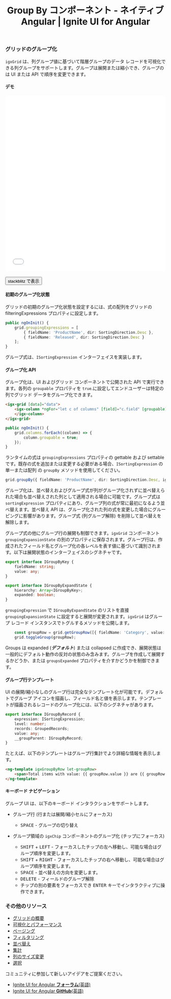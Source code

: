 ﻿---
title: Group By コンポーネント - ネイティブ  Angular | Ignite UI for Angular
_description: Ignite UI for Angular Group By コンポーネントは、特定の列の共通の値に基づいてデータをグループ化します。
_keywords: Ignite UI for Angular, UI コントロール, Angular ウィジェット, web ウィジェット, UI ウィジェット, Angular, ネイティブ Angular コンポーネント スイート, ネイティブ Angular コントロール, ネイティブ Angular コンポーネント ライブラリ, ネイティブ Angular コンポーネント, Angular Data Grid コンポーネント, Angular Data Grid コントロール, Angular Grid コンポーネント, Angular Grid コントロール, Angular 高パフォーマンス Grid, group by, groupby, グループ化, 列グループ化
_language: ja
---

### グリッドのグループ化

`igxGrid` は、列グループ値に基づいて階層グループのデータ レコードを可視化できる列グループをサポートします。グループは展開または縮小でき、グループのは UI または API で順序を変更できます。


#### デモ

<div class="sample-container loading" style="height:550px">
    <iframe id="grid-sample-pinning-iframe" src='{environment:demosBaseUrl}/grid-groupby' width="100%" height="100%" seamless frameBorder="0" onload="onSampleIframeContentLoaded(this);"></iframe>
</div>
<br/>
<div>
<button data-localize="stackblitz" class="stackblitz-btn" data-iframe-id="grid-sample-groupby-iframe" data-demos-base-url="{environment:demosBaseUrl}">stackblitz で表示</button>
</div>

#### 初期のグループ化状態

グリッドの初期のグループ化状態を設定するには、式の配列をグリッドの filteringExpressions プロパティに設定します。

```typescript
public ngOnInit() {
    grid.groupingExpressions = [
        { fieldName: 'ProductName', dir: SortingDirection.Desc },
        { fieldName: 'Released', dir: SortingDirection.Desc }
    ];
}
```

グループ式は、`ISortingExpression` インターフェイスを実装します。

#### グループ化 API

グループ化は、UI およびグリッド コンポーネントで公開された API で実行できます。各列の `groupable` プロパティを `true`.に設定してエンドユーザーは特定の列でグリッド データをグループ化できます。

```html
<igx-grid [data]="data">
    <igx-column *ngFor="let c of columns" [field]="c.field" [groupable]="true">
    </igx-column>
</igx-grid>
```

```typescript
public ngOnInit() {
    grid.columns.forEach((column) => {
        column.groupable = true;
    });
}
```

ランタイムの式は `groupingExpressions` プロパティの gettable および settable です。既存の式を追加または変更する必要がある場合、`ISortingExpression` の単一または配列 の `groupBy` メソッドを使用してください。

```typescript
grid.groupBy({ fieldName: 'ProductName', dir: SortingDirection.Desc, ignoreCase: true });
```

グループ化は、並べ替えおよびグループ式が列がグループ化されずに並べ替えられた場合も並べ替えされた列として適用される場合に可能です。グループ式は `sortingExpression` プロパティにあり、グループ列の式が常に最初になるよう並べ替えます。並べ替え API は、グループ化された列の式を変更した場合にグルーピングに影響があります。グループ式 (列グループ解除) を削除して並べ替えを解除します。

グループ式の他にグループ行の展開も制御できます。`igxGrid` コンポーネント `groupingExpansionState` の別のプロパティに保存されます。グループ行は、作成されたフィールド名とグループ化の各レベルを表す値に基づいて識別されます。以下は展開状態のインターフェイスのシグネチャです。

```typescript
export interface IGroupByKey {
    fieldName: string;
    value: any;
}

export interface IGroupByExpandState {
    hierarchy: Array<IGroupByKey>;
    expanded: boolean;
}
```

`groupingExpression` で `IGroupByExpandState` のリストを直接 `groupingExpansionState` に設定すると展開が変更されます。`igxGrid` はグループ レコード インスタンスでトグルするメソッドを公開します。

```typescript
    const groupRow = grid.getGroupRow([{ fieldName: 'Category', value: 'soft drinks' }]);
    grid.toggleGroup(groupRow);
```

Groups は expanded (***デフォルト***) または collapsed に作成でき、展開状態は一般的にデフォルト動作の反対の状態のみ含みます。グループを作成して展開するかどうか、または `groupsExpanded` プロパティを介すかどうかを制御できます。

#### グループ行テンプレート

UI の展開/縮小なしのグループ行は完全なテンプレート化が可能です。デフォルトでグループ アイコンを描画し、フィールド名と値を表示します。テンプレートが描画されるレコードのグループ化には、以下のシグネチャがあります。

```typescript
export interface IGroupByRecord {
    expression: ISortingExpression;
    level: number;
    records: GroupedRecords;
    value: any;
    __groupParent: IGroupByRecord;
}
```

たとえば、以下のテンプレートはグループ行集計でより詳細な情報を表示します。

```html
<ng-template igxGroupByRow let-groupRow>
    <span>Total items with value: {{ groupRow.value }} are {{ groupRow.records.length }}</span>
</ng-template>
```

#### キーボード ナビゲーション

グループ UI は、以下のキーボード インタラクションをサポートします。

- グループ行 (行または展開/縮小セルにフォーカス)
   - <kbd>SPACE</kbd> - グループの切り替え

- グループ領域の `igxChip` コンポーネントのグループ化 (チップにフォーカス)
   - <kbd>SHIFT</kbd> + <kbd>LEFT</kbd> - フォーカスしたチップの左へ移動し、可能な場合はグループ順序を変更します。
   - <kbd>SHIFT</kbd> + <kbd>RIGHT</kbd> - フォーカスしたチップの右へ移動し、可能な場合はグループ順序を変更します。
   - <kbd>SPACE</kbd> - 並べ替えの方向を変更します。
   - <kbd>DELETE</kbd> - フィールドのグループ解除
   - チップの別の要素をフォーカスでき <kbd>ENTER</kbd> キーでインタラクティブに操作できます。

### その他のリソース
<div class="divider--half"></div>

* [グリッドの概要](grid.md)
* [可視化とパフォーマンス](grid_virtualization.md)
* [ページング](grid_paging.md)
* [フィルタリング](grid_filtering.md)
* [並べ替え](grid_sorting.md)
* [集計](grid_summaries.md)
* [列のサイズ変更](grid_column_resizing.md)
* [選択](grid_selection.md)

<div class="divider--half"></div>
コミュニティに参加して新しいアイデアをご提案ください。

* [Ignite UI for Angular **フォーラム**(英語)](https://www.infragistics.com/community/forums/f/ignite-ui-for-angular)
* [Ignite UI for Angular **GitHub**(英語)](https://github.com/IgniteUI/igniteui-angular)
